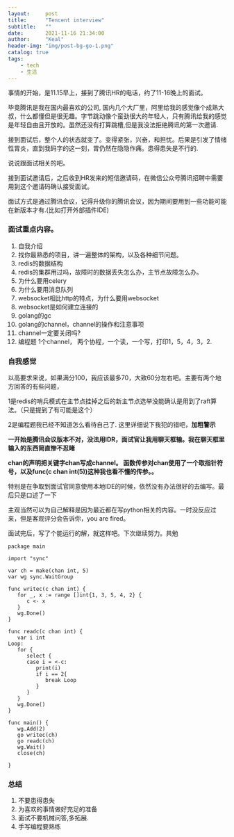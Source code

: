 ```yaml
---
layout:     post
title:      "Tencent interview"
subtitle:   ""
date:       2021-11-16 21:34:00
author:     "Keal"
header-img: "img/post-bg-go-1.png"
catalog: true
tags:
    - tech
    - 生活
---
```

事情的开始，是11.15早上，接到了腾讯HR的电话，约了11-16晚上的面试。

毕竟腾讯是我在国内最喜欢的公司, 国内几个大厂里，阿里给我的感觉像个成熟大叔，什么都懂但是很无趣。字节跳动像个蛮劲很大的年轻人，只有腾讯给我的感觉是年轻自由且开放的。虽然还没有打算跳槽,但是我没法拒绝腾讯的第一次邀请.

接到面试后，整个人的状态就变了。变得紧张，兴奋，和担忧。后果是引发了情绪性胃炎，直到我码字的这一刻，胃仍然在隐隐作痛。患得患失是不行的.

说说跟面试相关的吧。

接到面试邀请后，之后收到HR发来的短信邀请码，在微信公众号腾讯招聘中需要用到这个邀请码确认接受面试。

面试方式是通过腾讯会议，记得升级你的腾讯会议，因为期间要用到一些功能可能在新版本才有.(比如打开外部插件IDE)

### 面试重点内容。

1. 自我介绍
2. 找你最熟悉的项目，讲一遍整体的架构，以及各种细节问题。
3. redis的数据结构
4. redis的集群用过吗，故障时的数据丢失怎么办，主节点故障怎么办。
5. 为什么要用celery
6. 为什么要用消息队列
7. websocket相比http的特点，为什么要用websocket
8. websocket是如何建立连接的
9. golang的gc
10. golang的channel，channel的操作和注意事项
11. channel一定要关闭吗?
12. 编程题
    1个channel， 两个协程，一个读，一个写，打印1，5，4，3，2.

### 自我感觉

以高要求来说，如果满分100，我应该最多70，大致60分左右吧。主要有两个地方回答的有些问题， 

1是redis的哨兵模式在主节点挂掉之后的新主节点选举没能确认是用到了raft算法。（只是提到了有可能是这个）

2是编程题我已经不知道怎么看待自己了. 这里详细说下我犯的错吧，**加粗警示**

**一开始是腾讯会议版本不对，没法用IDR，面试官让我用聊天框输。我在聊天框里输入的东西简直惨不忍睹**

**chan的声明把关键字chan写成channel。 函数传参对chan使用了一个取指针符号，以及func(c chan int(5))这种我也看不懂的传参。。**

特别是在争取到面试官同意使用本地IDE的时候，依然没有办法很好的去编写。最后只是口述了一下

主观当然可以为自己解释是因为最近都在写python相关的内容。一时没反应过来，但是客观评分会告诉你，you are fired。

面试完后，写了个能运行的解，就这样吧。下次继续努力。共勉

```golang
package main

import "sync"

var ch = make(chan int, 5)
var wg sync.WaitGroup

func writec(c chan int) {
   for _, x := range []int{1, 3, 5, 4, 2} {
      c <- x
   }
   wg.Done()
}

func readc(c chan int) {
   var i int
Loop:
   for {
      select {
      case i = <-c:
         print(i)
         if i == 2{
            break Loop
         }
      }
   }
   wg.Done()
}

func main() {
   wg.Add(2)
   go writec(ch)
   go readc(ch)
   wg.Wait()
   close(ch)

}
```

### 总结

1. 不要患得患失
2. 为喜欢的事情做好充足的准备
3. 面试不要机械问答,多拓展. 
4. 手写编程要熟练

